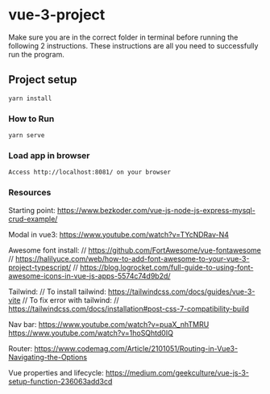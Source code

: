 
# vue-3-project

Make sure you are in the correct folder in terminal before running the following 2 instructions.
These instructions are all you need to successfully run the program.

## Project setup
```
yarn install
```

### How to Run
```
yarn serve
```

### Load app in browser
```
Access http://localhost:8081/ on your browser
```


### Resources
Starting point:
https://www.bezkoder.com/vue-js-node-js-express-mysql-crud-example/


Modal in vue3:
https://www.youtube.com/watch?v=TYcNDRav-N4


Awesome font install:
// https://github.com/FortAwesome/vue-fontawesome
// https://halilyuce.com/web/how-to-add-font-awesome-to-your-vue-3-project-typescript/
// https://blog.logrocket.com/full-guide-to-using-font-awesome-icons-in-vue-js-apps-5574c74d9b2d/

Tailwind:
// To install tailwind: https://tailwindcss.com/docs/guides/vue-3-vite
// To fix error with tailwind:
// https://tailwindcss.com/docs/installation#post-css-7-compatibility-build

Nav bar:
https://www.youtube.com/watch?v=puaX_nhTMRU
https://www.youtube.com/watch?v=1hoSQhtd0IQ

Router:
https://www.codemag.com/Article/2101051/Routing-in-Vue3-Navigating-the-Options

Vue properties and lifecycle:
https://medium.com/geekculture/vue-js-3-setup-function-236063add3cd

